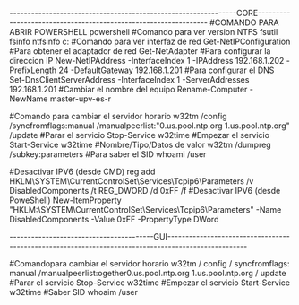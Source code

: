---------------------------------------------------------------CORE----------------------------------------------------------------
#COMANDO PARA ABRIR POWERSHELL
powershell
#Comando para ver version NTFS
fsutil fsinfo ntfsinfo c:
#Comando para ver interfaz de red
Get-NetIPConfiguration
#Para obtener el adaptador de red
Get-NetAdapter
#Para configurar la direccion IP
New-NetIPAddress -InterfaceIndex 1 -IPAddress 192.168.1.202 -PrefixLength 24 -DefaultGateway 192.168.1.201
#Para configurar el DNS
Set-DnsClientServerAddress -InterfaceIndex 1 -ServerAddresses 192.168.1.201
#Cambiar el nombre del equipo
Rename-Computer -NewName master-upv-es-r

#Comando para cambiar el servidor horario
w32tm /config /syncfromflags:manual /manualpeerlist:"0.us.pool.ntp.org 1.us.pool.ntp.org" /update
#Parar el servicio
Stop-Service w32time
#Empezar el servicio
Start-Service w32time
#Nombre/Tipo/Datos de valor
w32tm /dumpreg /subkey:parameters
#Para saber el SID
whoami /user

#Desactivar IPV6 (desde CMD)
reg add HKLM\SYSTEM\CurrentControlSet\Services\Tcpip6\Parameters /v DisabledComponents /t REG_DWORD /d 0xFF /f
#Desactivar IPV6 (desde PoweShell)
New-ItemProperty "HKLM:\SYSTEM\CurrentControlSet\Services\Tcpip6\Parameters\" -Name DisabledComponents -Value 0xFF -PropertyType DWord

----------------------------------------GUI----------------------------------------------------------------------------------------------------

#Comandopara cambiar el servidor horario
w32tm / config / syncfromflags: manual /manualpeerlist:ogether0.us.pool.ntp.org 1.us.pool.ntp.org / update
#Parar el servicio
Stop-Service w32time
#Empezar el servicio
Start-Service w32time
#Saber SID
whoaim /user
